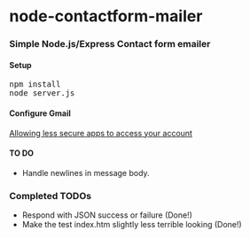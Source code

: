# node-contactform-mailer

### Simple Node.js/Express Contact form emailer


#### Setup
<pre>
npm install
node server.js
</pre>
#### Configure Gmail
[Allowing less secure apps to access your account](https://support.google.com/accounts/answer/6010255?hl=en)

#### TO DO
* Handle newlines in message body.

### Completed TODOs
* Respond with JSON success or failure (Done!)
* Make the test index.htm slightly less terrible looking (Done!)
